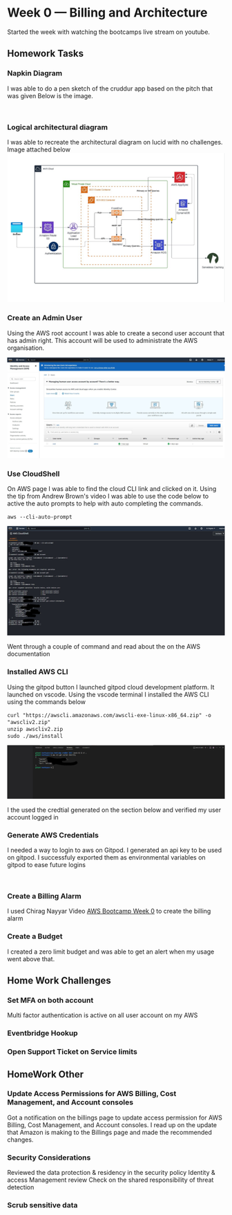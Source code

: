 # Week 0 — Billing and Architecture
Started the week with watching the bootcamps live stream on youtube. 

## Homework Tasks

### Napkin Diagram
I was able to do a pen sketch of the cruddur app based on the pitch that was given 
Below is the image.

![]()


### Logical architectural diagram
I was able to recreate the architectural diagram on lucid with no challenges.
Image attached below
![Logic diagram](assets/week0/crudder%20architectural.jpg)

### Create an Admin User
Using the AWS root account I was able to create a second user account that has admin right. This account will be used to administrate the AWS organisation.

![Admin USer](assets/week0/User.jpg)
### Use CloudShell
On AWS page I was able to find the cloud CLI link and clicked on it. Using the tip from Andrew Brown's video I was able to use the code below to active the auto prompts to help with auto completing the commands.

```
aws --cli-auto-prompt

```
![Cloud Shell](assets/week0/aws%20cloud%20cli.jpg)

Went through a couple of command and read about the on the AWS documentation

### Installed AWS CLI
Using the gitpod button I launched gitpod cloud development platform. It launched on vscode. Using the vscode terminal I installed the AWS CLI using the commands below
```
curl "https://awscli.amazonaws.com/awscli-exe-linux-x86_64.zip" -o "awscliv2.zip"
unzip awscliv2.zip
sudo ./aws/install

```

![Aws cli](assets/week0/aws%20cli.jpg)

I the used the credtial generated on the section below and verified my user account logged in

### Generate AWS Credentials
I needed a way to login to aws on Gitpod. I generated an api key to be used on gitpod. I successfuly exported them as environmental variables on gitpod to ease future logins

![]()


### Create a Billing Alarm
I used Chirag Nayyar Video [AWS Bootcamp Week 0](https://www.youtube.com/watch?v=OVw3RrlP-sI) to create the billing alarm
![]()

### Create a Budget
I created a zero limit budget and was able to get an alert when my usage went above that.
![]()


## Home Work Challenges
### Set MFA on both account
Multi factor authentication is active on all user account on my AWS

### Eventbridge Hookup
### Open Support Ticket on Service limits

## HomeWork Other
### Update Access Permissions for AWS Billing, Cost Management, and Account consoles
Got a notification on the billings page to update access permission for AWS Billing, Cost Management, and Account consoles. I read up on the update that Amazon is making to the Billings page and made the recommended changes.

### Security Considerations
Reviewed the data protection & residency in the security policy
Identity & access Management review
Check on the shared responsibility of threat detection


### Scrub sensitive data
